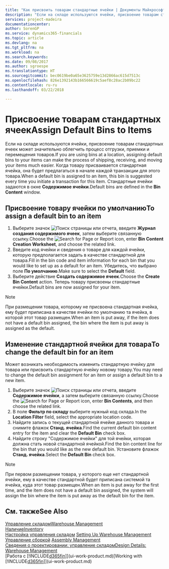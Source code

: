 ```yaml
---
title: "Как присвоить товарам стандартные ячейки | Документы Майкрософт"
description: "Если на складе используются ячейки, присвоение товарам стандартных ячеек может значительно облегчить процесс отгрузки, приемки и перемещения товаров. Когда товару присваивается стандартная ячейка, она будет предлагаться в начале каждой транзакции для этого товара."
services: project-madeira
documentationcenter: 
author: SorenGP
ms.service: dynamics365-financials
ms.topic: article
ms.devlang: na
ms.tgt_pltfrm: na
ms.workload: na
ms.search.keywords: 
ms.date: 09/08/2017
ms.author: sgroespe
ms.translationtype: HT
ms.sourcegitcommit: bec0619be0a65e3625759e13d2866ac615d7513c
ms.openlocfilehash: 826e1392143b166566619c5aef8c28ac2b09bc22
ms.contentlocale: ru-ru
ms.lasthandoff: 03/22/2018

---
```

# <a name="assign-default-bins-to-items"></a><span data-ttu-id="47f0a-104">Присвоение товарам стандартных ячеек</span><span class="sxs-lookup"><span data-stu-id="47f0a-104">Assign Default Bins to Items</span></span>
<span data-ttu-id="47f0a-105">Если на складе используются ячейки, присвоение товарам стандартных ячеек может значительно облегчить процесс отгрузки, приемки и перемещения товаров.</span><span class="sxs-lookup"><span data-stu-id="47f0a-105">If you are using bins at a location, assigning default bins to your items can make the process of shipping, receiving, and moving your items much easier.</span></span> <span data-ttu-id="47f0a-106">Когда товару присваивается стандартная ячейка, она будет предлагаться в начале каждой транзакции для этого товара.</span><span class="sxs-lookup"><span data-stu-id="47f0a-106">When a default bin is assigned to an item, this bin is suggested every time you initiate a transaction for this item.</span></span> <span data-ttu-id="47f0a-107">Стандартные ячейки задаются в окне **Содержимое ячейки**.</span><span class="sxs-lookup"><span data-stu-id="47f0a-107">Default bins are defined in the **Bin Content** window.</span></span>  

## <a name="to-assign-a-default-bin-to-an-item"></a><span data-ttu-id="47f0a-108">Присвоение товару ячейки по умолчанию</span><span class="sxs-lookup"><span data-stu-id="47f0a-108">To assign a default bin to an item</span></span>
1.  <span data-ttu-id="47f0a-109">Выберите значок ![Поиск страницы или отчета](media/ui-search/search_small.png "Значок поиска страницы или отчета"), введите **Журнал создания содержимого ячеек**, затем выберите связанную ссылку.</span><span class="sxs-lookup"><span data-stu-id="47f0a-109">Choose the ![Search for Page or Report](media/ui-search/search_small.png "Search for Page or Report icon") icon, enter **Bin Content Creation Worksheet**, and choose the related link.</span></span>  
2.  <span data-ttu-id="47f0a-110">Введите код ячейки и сведения о товаре для каждой ячейки, которую предполагается задать в качестве стандартной для товара.</span><span class="sxs-lookup"><span data-stu-id="47f0a-110">Fill in the bin code and item information for each bin that you would like to set up as a default for an item.</span></span> <span data-ttu-id="47f0a-111">Убедитесь, что выбрано поле **По умолчанию**.</span><span class="sxs-lookup"><span data-stu-id="47f0a-111">Make sure to select the **Default** field.</span></span>  
3.  <span data-ttu-id="47f0a-112">Выберите действие **Создать содержимое ячеек**.</span><span class="sxs-lookup"><span data-stu-id="47f0a-112">Choose the **Create Bin Content** action.</span></span> <span data-ttu-id="47f0a-113">Теперь товару присвоены стандартные ячейки.</span><span class="sxs-lookup"><span data-stu-id="47f0a-113">Default bins are now assigned for your item.</span></span>  

> [!NOTE]  
>  <span data-ttu-id="47f0a-114">При размещении товара, которому не присвоена стандартная ячейка, ему будет приписана в качестве ячейки по умолчанию та ячейка, в которой этот товар размещен.</span><span class="sxs-lookup"><span data-stu-id="47f0a-114">When an item is put away, if the item does not have a default bin assigned, the bin where the item is put away is assigned as the default.</span></span>  

## <a name="to-change-the-default-bin-for-an-item"></a><span data-ttu-id="47f0a-115">Изменение стандартной ячейки для товара</span><span class="sxs-lookup"><span data-stu-id="47f0a-115">To change the default bin for an item</span></span>  
<span data-ttu-id="47f0a-116">Может возникать необходимость изменить стандартную ячейку для товара или присвоить стандартную ячейку новому товару.</span><span class="sxs-lookup"><span data-stu-id="47f0a-116">You may need to change the default bin assignment for an item or assign a default bin to a new item.</span></span>    
1.  <span data-ttu-id="47f0a-117">Выберите значок ![Поиск страницы или отчета](media/ui-search/search_small.png "Значок поиска страницы или отчета"), введите **Содержимое ячейки**, а затем выберите связанную ссылку.</span><span class="sxs-lookup"><span data-stu-id="47f0a-117">Choose the ![Search for Page or Report](media/ui-search/search_small.png "Search for Page or Report icon") icon, enter **Bin Contents**, and then choose the related link.</span></span>  
2.  <span data-ttu-id="47f0a-118">В поле **Фильтр по складу** выберите нужный код склада.</span><span class="sxs-lookup"><span data-stu-id="47f0a-118">In the **Location Filter** field, select the appropriate location code.</span></span>  
3.  <span data-ttu-id="47f0a-119">Найдите запись о текущей стандартной ячейке данного товара и снимите флажок **Станд. ячейка**.</span><span class="sxs-lookup"><span data-stu-id="47f0a-119">Find the current default bin content entry for the item and clear the **Default Bin** check box.</span></span>  
4.  <span data-ttu-id="47f0a-120">Найдите строку "Содержимое ячейки" для той ячейки, которая должна стать новой стандартной ячейкой.</span><span class="sxs-lookup"><span data-stu-id="47f0a-120">Find the bin content line for the bin that you would like as the new default bin.</span></span> <span data-ttu-id="47f0a-121">Установите флажок **Станд. ячейка**.</span><span class="sxs-lookup"><span data-stu-id="47f0a-121">Select the **Default Bin** check box.</span></span>  

> [!NOTE]  
>  <span data-ttu-id="47f0a-122">При первом размещении товара, у которого еще нет стандартной ячейки, ему в качестве стандартной будет приписана системой та ячейка, куда этот товар размещен.</span><span class="sxs-lookup"><span data-stu-id="47f0a-122">When an item is put away for the first time, and the item does not have a default bin assigned, the system will assign the bin where the item is put away as the default bin for the item.</span></span>  

## <a name="see-also"></a><span data-ttu-id="47f0a-123">См. также</span><span class="sxs-lookup"><span data-stu-id="47f0a-123">See Also</span></span>  
[<span data-ttu-id="47f0a-124">Управление складом</span><span class="sxs-lookup"><span data-stu-id="47f0a-124">Warehouse Management</span></span>](warehouse-manage-warehouse.md)  
[<span data-ttu-id="47f0a-125">Наличие</span><span class="sxs-lookup"><span data-stu-id="47f0a-125">Inventory</span></span>](inventory-manage-inventory.md)  
<span data-ttu-id="47f0a-126">[Настройка управления складом](warehouse-setup-warehouse.md)   </span><span class="sxs-lookup"><span data-stu-id="47f0a-126">[Setting Up Warehouse Management](warehouse-setup-warehouse.md)   </span></span>  
<span data-ttu-id="47f0a-127">[Управление сборкой](assembly-assemble-items.md)  </span><span class="sxs-lookup"><span data-stu-id="47f0a-127">[Assembly Management](assembly-assemble-items.md)  </span></span>  
[<span data-ttu-id="47f0a-128">Сведения о проектировании: управление складом</span><span class="sxs-lookup"><span data-stu-id="47f0a-128">Design Details: Warehouse Management</span></span>](design-details-warehouse-management.md)  
<span data-ttu-id="47f0a-129">[Работа с [!INCLUDE[d365fin](includes/d365fin_md.md)]](ui-work-product.md)</span><span class="sxs-lookup"><span data-stu-id="47f0a-129">[Working with [!INCLUDE[d365fin](includes/d365fin_md.md)]](ui-work-product.md)</span></span>

